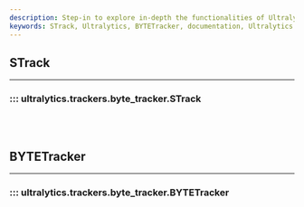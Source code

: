 ```yaml
---
description: Step-in to explore in-depth the functionalities of Ultralytics BYTETracker under STrack. Gain advanced feature insights to streamline your operations.
keywords: STrack, Ultralytics, BYTETracker, documentation, Ultralytics tracker, object tracking, YOLO
---
```


## STrack
---
### ::: ultralytics.trackers.byte_tracker.STrack
<br><br>

## BYTETracker
---
### ::: ultralytics.trackers.byte_tracker.BYTETracker
<br><br>
